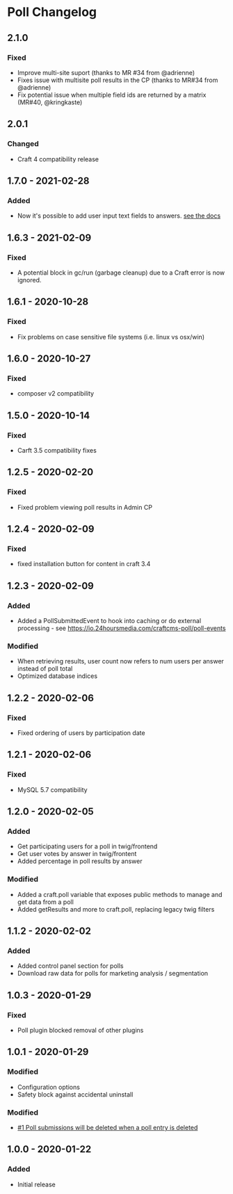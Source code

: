 # Poll Changelog

## 2.1.0

### Fixed
- Improve multi-site suport (thanks to MR #34 from @adrienne)
- Fixes issue with multisite poll results in the CP (thanks to MR#34 from @adrienne)
- Fix potential issue when multiple field ids are returned by a matrix (MR#40, @kringkaste)

## 2.0.1
### Changed
- Craft 4 compatibility release

## 1.7.0 - 2021-02-28
### Added
- Now it's possible to add user input text fields to answers. [see the docs](https://io.24hoursmedia.com/craftcms-poll/add-textual-user-input-to-poll-choices)

## 1.6.3 - 2021-02-09

### Fixed
- A potential block in gc/run (garbage cleanup) due to a Craft error is now ignored.

## 1.6.1 - 2020-10-28

### Fixed
- Fix problems on case sensitive file systems (i.e. linux vs osx/win)

## 1.6.0 - 2020-10-27

### Fixed
- composer v2 compatibility

## 1.5.0 - 2020-10-14

### Fixed
- Carft 3.5 compatibility fixes

## 1.2.5 - 2020-02-20

### Fixed
- Fixed problem viewing poll results in Admin CP

## 1.2.4 - 2020-02-09
### Fixed
- fixed installation button for content in craft 3.4

## 1.2.3 - 2020-02-09

### Added
- Added a PollSubmittedEvent to hook into caching or do external processing - see https://io.24hoursmedia.com/craftcms-poll/poll-events

### Modified
- When retrieving results, user count now refers to num users per answer instead of poll total
- Optimized database indices

## 1.2.2 - 2020-02-06

### Fixed
- Fixed ordering of users by participation date

## 1.2.1 - 2020-02-06

### Fixed
- MySQL 5.7 compatibility

## 1.2.0 - 2020-02-05

### Added
- Get participating users for a poll in twig/frontend
- Get user votes by answer in twig/frontent
- Added percentage in poll results by answer

### Modified
- Added a craft.poll variable that exposes public methods to manage and get data from a poll
- Added getResults and more to craft.poll, replacing legacy twig filters

## 1.1.2 - 2020-02-02

### Added
- Added control panel section for polls
- Download raw data for polls for marketing analysis / segmentation

## 1.0.3 - 2020-01-29

### Fixed
- Poll plugin blocked removal of other plugins

## 1.0.1 - 2020-01-29

### Modified
- Configuration options
- Safety block against accidental uninstall

### Modified
- [#1 Poll submissions will be deleted when a poll entry is deleted](https://github.com/24hoursmedia-craftcms/poll/issues/1)

## 1.0.0 - 2020-01-22
### Added
- Initial release
